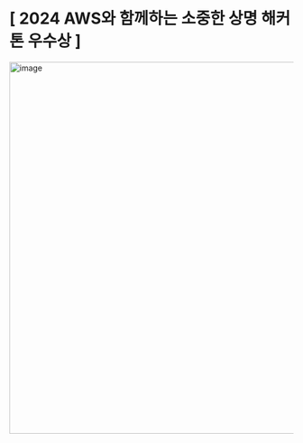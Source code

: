 # [ 2024 AWS와 함께하는 소중한 상명 해커톤 우수상 ]
<img width="658" alt="image" src="https://github.com/user-attachments/assets/6b5d0729-07aa-4732-9bff-21395b75e132">
